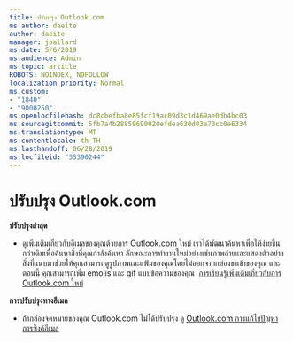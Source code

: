 ```yaml
---
title: ปรับปรุง Outlook.com
ms.author: daeite
author: daeite
manager: joallard
ms.date: 5/6/2019
ms.audience: Admin
ms.topic: article
ROBOTS: NOINDEX, NOFOLLOW
localization_priority: Normal
ms.custom:
- "1840"
- "9000250"
ms.openlocfilehash: dc8cbefba8e85fcf19ac09d3c1d469ae0db4bc03
ms.sourcegitcommit: 5fb7a4b28859690020efdea630d03e70cc0e6334
ms.translationtype: MT
ms.contentlocale: th-TH
ms.lasthandoff: 06/28/2019
ms.locfileid: "35390244"
---
```

# <a name="outlookcom-updates"></a>ปรับปรุง Outlook.com

**ปรับปรุงล่าสุด**

- ดูเพิ่มเติมเกี่ยวกับอีเมลของคุณด้วยการ Outlook.com ใหม่ เราได้พัฒนาค้นหาเพื่อให้ง่ายขึ้นกว่าเดิมเพื่อค้นหาสิ่งที่คุณกำลังค้นหา ลักษณะการทำงานใหม่อย่างเช่นภาพถ่ายและแสดงตัวอย่างสิ่งที่แนบมาช่วยให้คุณสามารถดูรูปภาพและแฟ้มของคุณโดยไม่ออกจากกล่องขาเข้าของคุณ และตอนนี้ คุณสามารถเพิ่ม emojis และ gif แบบข้อความของคุณ  [การเรียนรู้เพิ่มเติมเกี่ยวกับการ Outlook.com ใหม่](https://support.office.com/article/40676ad0-c831-45ac-a023-5be633be798d)

**การปรับปรุงทางอีเมล**

- ถ้ากล่องจดหมายของคุณ Outlook.com ไม่ได้ปรับปรุง ดู [Outlook.com การแก้ไขปัญหาการซิงค์อีเมล](https://support.office.com/article/d39e3341-8d79-4bf1-b3c7-ded602233642)
